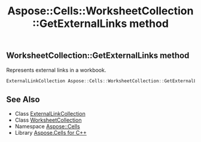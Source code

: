 ﻿---
title: Aspose::Cells::WorksheetCollection::GetExternalLinks method
linktitle: GetExternalLinks
second_title: Aspose.Cells for C++ API Reference
description: 'Aspose::Cells::WorksheetCollection::GetExternalLinks method. Represents external links in a workbook in C++.'
type: docs
weight: 3800
url: /cpp/aspose.cells/worksheetcollection/getexternallinks/
---
## WorksheetCollection::GetExternalLinks method


Represents external links in a workbook.

```cpp
ExternalLinkCollection Aspose::Cells::WorksheetCollection::GetExternalLinks()
```

## See Also

* Class [ExternalLinkCollection](../../externallinkcollection/)
* Class [WorksheetCollection](../)
* Namespace [Aspose::Cells](../../)
* Library [Aspose.Cells for C++](../../../)
